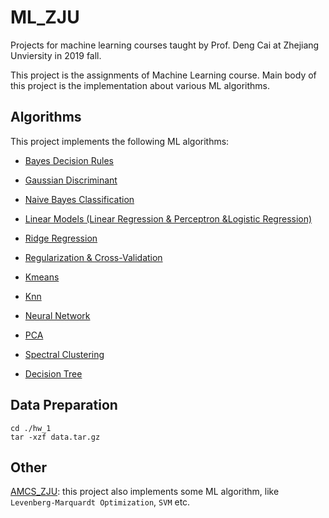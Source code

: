 # ML_ZJU
Projects for machine learning courses taught by Prof. Deng Cai at Zhejiang Unviersity in 2019 fall.

This project is the assignments of Machine Learning course. Main body of this project is the implementation about various ML algorithms.

## Algorithms

This project implements the following ML algorithms:

- [Bayes Decision Rules](./hw_1/ml2019fall_hw1/bayes_decision_rule/run.ipynb)

- [Gaussian Discriminant](./hw_1/ml2019fall_hw1/gaussian_discriminant/run.ipynb)

- [Naive Bayes Classification](./hw_1/ml2019fall_hw1/text_classification/run.ipynb)

- [Linear Models (Linear Regression & Perceptron &Logistic Regression)](./hw_2/ml2019fall_hw2/linear-models/run.ipynb)

- [Ridge Regression](./hw_2/ml2019fall_hw2/regularization-cross-validation/validation.ipynb)

- [Regularization & Cross-Validation](./hw_2/ml2019fall_hw2/regularization-cross-validation/validation.ipynb)

- [Kmeans](./hw_3/ml2019fall_hw3/kmeans/vq.ipynb)

- [Knn](./hw_3/ml2019fall_hw3/knn/knn_exp.ipynb)

- [Neural Network](./hw_3/ml2019fall_hw3/neural_networks/run.ipynb)

- [PCA](./hw_4/ml2019fall_hw4/pca/pca_exp.ipynb)

- [Spectral Clustering](./hw_4/ml2019fall_hw4/spectral_clustering/spectral_exp.ipynb)

- [Decision Tree](./decision_tree/run.ipynb)

## Data Preparation

```shell
cd ./hw_1
tar -xzf data.tar.gz
```

## Other

[AMCS_ZJU](https://github.com/zhaone/AMCS_ZJU): this project also implements some ML algorithm, like `Levenberg-Marquardt Optimization`, `SVM` etc.